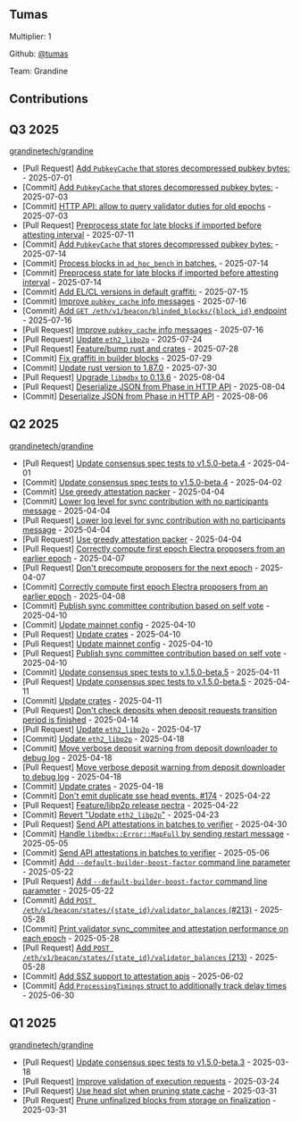 
## Tumas
Multiplier: 1

Github: [@tumas](https://github.com/tumas)

Team: Grandine

## Contributions

## Q3 2025


[grandinetech/grandine](https://github.com/grandinetech/grandine)
* [Pull Request] [Add `PubkeyCache` that stores decompressed pubkey bytes:](https://github.com/grandinetech/grandine/pull/243) - 2025-07-01
* [Commit] [Add `PubkeyCache` that stores decompressed pubkey bytes:](https://github.com/grandinetech/grandine/commit/9d7fa42d998f4fe135c3c5218e7341da912102ca) - 2025-07-03
* [Commit] [HTTP API: allow to query validator duties for old epochs](https://github.com/grandinetech/grandine/commit/4e9bc0163f566baf4f4d1cb9f451572b736648e0) - 2025-07-03
* [Pull Request] [Preprocess state for late blocks if imported before attesting interval](https://github.com/grandinetech/grandine/pull/253) - 2025-07-11
* [Commit] [Add `PubkeyCache` that stores decompressed pubkey bytes:](https://github.com/grandinetech/grandine/commit/78bb608e36177e027fc423a7977bf5811f67c5a0) - 2025-07-14
* [Commit] [Process blocks in `ad_hoc_bench` in batches.](https://github.com/grandinetech/grandine/commit/24d8a950a4ea25a6ca82fa88fb96708c474e1dbc) - 2025-07-14
* [Commit] [Preprocess state for late blocks if imported before attesting interval](https://github.com/grandinetech/grandine/commit/06bdb7cfefe85af499a8b4ffdcfd23ea588bca80) - 2025-07-14
* [Commit] [Add EL/CL versions in default graffiti:](https://github.com/grandinetech/grandine/commit/b340033c4e0888d032707200246e89403237044b) - 2025-07-15
* [Commit] [Improve `pubkey_cache` info messages](https://github.com/grandinetech/grandine/commit/f57f5fc92f0568c6a35ae25761c21796d24c528c) - 2025-07-16
* [Commit] [Add `GET /eth/v1/beacon/blinded_blocks/{block_id}` endpoint](https://github.com/grandinetech/grandine/commit/cc9632ffcca012f8b47a74fd4f29dd02661df9c8) - 2025-07-16
* [Pull Request] [Improve `pubkey_cache` info messages](https://github.com/grandinetech/grandine/pull/262) - 2025-07-16
* [Pull Request] [Update `eth2_libp2p`](https://github.com/grandinetech/grandine/pull/270) - 2025-07-24
* [Pull Request] [Feature/bump rust and crates](https://github.com/grandinetech/grandine/pull/276) - 2025-07-28
* [Commit] [Fix graffiti in builder blocks](https://github.com/grandinetech/grandine/commit/a43a9fdca2eeeb735eebc9079cb46a7f53215876) - 2025-07-29
* [Commit] [Update rust version to 1.87.0](https://github.com/grandinetech/grandine/commit/ed15762dbaa96b5d8c1ed6616bbb356561531fc5) - 2025-07-30
* [Pull Request] [Upgrade `libmdbx` to 0.13.6](https://github.com/grandinetech/grandine/pull/286) - 2025-08-04
* [Pull Request] [Deserialize JSON from Phase in HTTP API](https://github.com/grandinetech/grandine/pull/285) - 2025-08-04
* [Commit] [Deserialize JSON from Phase in HTTP API](https://github.com/grandinetech/grandine/commit/53ae1670cc9ce51e4a913bbaa379985087f35c10) - 2025-08-06
## Q2 2025


[grandinetech/grandine](https://github.com/grandinetech/grandine)
* [Pull Request] [Update consensus spec tests to v1.5.0-beta.4](https://github.com/grandinetech/grandine/pull/147) - 2025-04-01
* [Commit] [Update consensus spec tests to v1.5.0-beta.4](https://github.com/grandinetech/grandine/commit/d17c240135174927fba478d138d77c4fbc5b2a5f) - 2025-04-02
* [Commit] [Use greedy attestation packer](https://github.com/grandinetech/grandine/commit/8ad6cdd17fd8b1b361f88469380524da7e6e0e07) - 2025-04-04
* [Commit] [Lower log level for sync contribution with no participants message](https://github.com/grandinetech/grandine/commit/e289b0b6b1007588be1621b6c2bb481414e17244) - 2025-04-04
* [Pull Request] [Lower log level for sync contribution with no participants message](https://github.com/grandinetech/grandine/pull/159) - 2025-04-04
* [Pull Request] [Use greedy attestation packer](https://github.com/grandinetech/grandine/pull/156) - 2025-04-04
* [Pull Request] [Correctly compute first epoch Electra proposers from an earlier epoch](https://github.com/grandinetech/grandine/pull/162) - 2025-04-07
* [Pull Request] [Don't precompute proposers for the next epoch](https://github.com/grandinetech/grandine/pull/161) - 2025-04-07
* [Commit] [Correctly compute first epoch Electra proposers from an earlier epoch](https://github.com/grandinetech/grandine/commit/acd451ee2895f5a7a1c66906ef7948ac8e627609) - 2025-04-08
* [Commit] [Publish sync committee contribution based on self vote](https://github.com/grandinetech/grandine/commit/a62af0f7531938026154e26cf637c6787e61e92a) - 2025-04-10
* [Commit] [Update mainnet config](https://github.com/grandinetech/grandine/commit/bb4fc7e061809b99268a3ddf5ed611d486e10fad) - 2025-04-10
* [Pull Request] [Update crates](https://github.com/grandinetech/grandine/pull/170) - 2025-04-10
* [Pull Request] [Update mainnet config](https://github.com/grandinetech/grandine/pull/169) - 2025-04-10
* [Pull Request] [Publish sync committee contribution based on self vote](https://github.com/grandinetech/grandine/pull/168) - 2025-04-10
* [Commit] [Update consensus spec tests to v.1.5.0-beta.5](https://github.com/grandinetech/grandine/commit/119d97c56d8b459c29490e39d82deff36ef60a4f) - 2025-04-11
* [Pull Request] [Update consensus spec tests to v.1.5.0-beta.5](https://github.com/grandinetech/grandine/pull/173) - 2025-04-11
* [Commit] [Update crates](https://github.com/grandinetech/grandine/commit/fdc1a19c63892da06115d6b610fa3008a8ec3a1a) - 2025-04-11
* [Pull Request] [Don't check deposits when deposit requests transition period is finished](https://github.com/grandinetech/grandine/pull/176) - 2025-04-14
* [Pull Request] [Update `eth2_libp2p`](https://github.com/grandinetech/grandine/pull/180) - 2025-04-17
* [Commit] [Update `eth2_libp2p`](https://github.com/grandinetech/grandine/commit/2999613ea6b8ef840eff48edc29f2dbc1ceccbff) - 2025-04-18
* [Commit] [Move verbose deposit warning from deposit downloader to debug log](https://github.com/grandinetech/grandine/commit/948fc572d1c70dbb2468d6be3cfcd5cdfa127213) - 2025-04-18
* [Pull Request] [Move verbose deposit warning from deposit downloader to debug log](https://github.com/grandinetech/grandine/pull/186) - 2025-04-18
* [Commit] [Update crates](https://github.com/grandinetech/grandine/commit/c89bc3fd9744f1eaf3ba90afea94c95802f92efd) - 2025-04-18
* [Commit] [Don't emit duplicate sse head events. #174](https://github.com/grandinetech/grandine/commit/18452b699e42ac5f824f2d332928536bc57511b1) - 2025-04-22
* [Pull Request] [Feature/libp2p release pectra](https://github.com/grandinetech/grandine/pull/191) - 2025-04-22
* [Commit] [Revert "Update `eth2_libp2p`"](https://github.com/grandinetech/grandine/commit/c0f358f6d5f4ef237bec049d0a11c819fbc85692) - 2025-04-23
* [Pull Request] [Send API attestations in batches to verifier](https://github.com/grandinetech/grandine/pull/198) - 2025-04-30
* [Commit] [Handle `libmdbx::Error::MapFull` by sending restart message](https://github.com/grandinetech/grandine/commit/9f50249542e883a77aea7801ebd4c0062160e262) - 2025-05-05
* [Commit] [Send API attestations in batches to verifier](https://github.com/grandinetech/grandine/commit/b395d3126b7ff37faaf95d75b0ef4a914031dd97) - 2025-05-06
* [Commit] [Add `--default-builder-boost-factor` command line parameter](https://github.com/grandinetech/grandine/commit/c56a555ed422a1260bef421c616719b8c0a1388f) - 2025-05-22
* [Pull Request] [Add `--default-builder-boost-factor` command line parameter](https://github.com/grandinetech/grandine/pull/209) - 2025-05-22
* [Commit] [Add `POST /eth/v1/beacon/states/{state_id}/validator_balances` (#213)](https://github.com/grandinetech/grandine/commit/74ebe9f9afa6e43b9e7fce7856045abda9cf69f6) - 2025-05-28
* [Commit] [Print validator sync_commitee and attestation performance on each epoch](https://github.com/grandinetech/grandine/commit/6725ecc940f1e0f0faa3ba94f1450e1c2c5b1dde) - 2025-05-28
* [Pull Request] [Add `POST /eth/v1/beacon/states/{state_id}/validator_balances` (213)](https://github.com/grandinetech/grandine/pull/214) - 2025-05-28
* [Commit] [Add SSZ support to attestation apis](https://github.com/grandinetech/grandine/commit/01691d190934b7df3a60d7ed58ef222316c996da) - 2025-06-02
* [Commit] [Add `ProcessingTimings` struct to additionally track delay times](https://github.com/grandinetech/grandine/commit/ff4435ae4ad044e4399ec26bbd6a330c232ab55b) - 2025-06-30
## Q1 2025

[grandinetech/grandine](https://github.com/grandinetech/grandine)
* [Pull Request] [Update consensus spec tests to v1.5.0-beta.3](https://github.com/grandinetech/grandine/pull/133) - 2025-03-18
* [Pull Request] [Improve validation of execution requests](https://github.com/grandinetech/grandine/pull/139) - 2025-03-24
* [Pull Request] [Use head slot when pruning state cache](https://github.com/grandinetech/grandine/pull/146) - 2025-03-31
* [Pull Request] [Prune unfinalized blocks from storage on finalization](https://github.com/grandinetech/grandine/pull/145) - 2025-03-31
